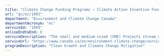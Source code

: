 ```yaml
---
title: "Climate Change Funding Programs – Climate Action Incentive Fund – SME"
url: "gc/ec/1993"
department: "Environment and Climate Change Canada"
departmentAcronym: "ec"
serviceId: "1993"
onlineEndtoEnd: 0
serviceDescription: "The small and medium-sized (SME) Projects stream of the Climate Action Incentive Fund (CAIF) is  delivering up to $106 million to support eligible SME to undertake retrofit projects in sectors such as building, transportation, industry, waste, agriculture and more."
serviceUrl: "https://www.canada.ca/en/environment-climate-change/services/climate-change/carbon-pollution-pricing-proceeds-programming/climate-action-incentive-fund/small-medium-enterprises-project-stream/applicant-guide.html#toc31"
programDescription: "Clean Growth and Climate Change Mitigation"
---
```

